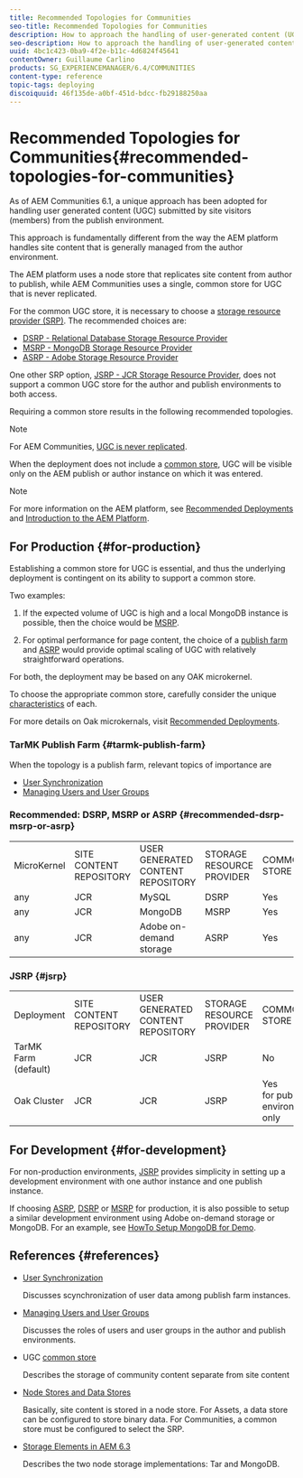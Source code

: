 ```yaml
---
title: Recommended Topologies for Communities
seo-title: Recommended Topologies for Communities
description: How to approach the handling of user-generated content (UGC)
seo-description: How to approach the handling of user-generated content (UGC)
uuid: 4bc1c423-0ba9-4f2e-b11c-4d6824f45641
contentOwner: Guillaume Carlino
products: SG_EXPERIENCEMANAGER/6.4/COMMUNITIES
content-type: reference
topic-tags: deploying
discoiquuid: 46f135de-a0bf-451d-bdcc-fb29188250aa
---
```


# Recommended Topologies for Communities{#recommended-topologies-for-communities}

As of AEM Communities 6.1, a unique approach has been adopted for handling user generated content (UGC) submitted by site visitors (members) from the publish environment.

This approach is fundamentally different from the way the AEM platform handles site content that is generally managed from the author environment.

The AEM platform uses a node store that replicates site content from author to publish, while AEM Communities uses a single, common store for UGC that is never replicated.

For the common UGC store, it is necessary to choose a [storage resource provider (SRP)](/help/communities/working-with-srp.md). The recommended choices are:

* [DSRP - Relational Database Storage Resource Provider](/help/communities/dsrp.md)
* [MSRP - MongoDB Storage Resource Provider](/help/communities/msrp.md)
* [ASRP - Adobe Storage Resource Provider](/help/communities/asrp.md)

One other SRP option, [JSRP - JCR Storage Resource Provider](/help/communities/jsrp.md), does not support a common UGC store for the author and publish environments to both access.

Requiring a common store results in the following recommended topologies.

>[!NOTE]
>
>For AEM Communities, [UGC is never replicated](/help/communities/working-with-srp.md#ugc-never-replicated). 
>
>When the deployment does not include a [common store](/help/communities/working-with-srp.md), UGC will be visible only on the AEM publish or author instance on which it was entered.

>[!NOTE]
>
>For more information on the AEM platform, see [Recommended Deployments](/help/sites-deploying/recommended-deploys.md) and [Introduction to the AEM Platform](/help/sites-deploying/data-store-config.md).

## For Production {#for-production}

Establishing a common store for UGC is essential, and thus the underlying deployment is contingent on its ability to support a common store.

Two examples:

1) If the expected volume of UGC is high and a local MongoDB instance is possible, then the choice would be [MSRP](/help/communities/msrp.md).

2) For optimal performance for page content, the choice of a [publish farm](/help/sites-deploying/recommended-deploys.md#tarmk-farm) and [ASRP](/help/communities/asrp.md) would provide optimal scaling of UGC with relatively straightforward operations.

For both, the deployment may be based on any OAK microkernel.

To choose the appropriate common store, carefully consider the unique [characteristics](/help/communities/working-with-srp.md#srpoptionscharacteristics) of each.

For more details on Oak microkernals, visit [Recommended Deployments](/help/sites-deploying/recommended-deploys.md).

### TarMK Publish Farm {#tarmk-publish-farm}

When the topology is a publish farm, relevant topics of importance are

* [User Synchronization](/help/communities/sync.md)
* [Managing Users and User Groups](/help/communities/users.md)

### Recommended: DSRP, MSRP or ASRP {#recommended-dsrp-msrp-or-asrp}

<table> 
 <tbody>
  <tr>
   <td>MicroKernel</td> 
   <td>SITE CONTENT<br /> REPOSITORY</td> 
   <td>USER GENERATED CONTENT<br /> REPOSITORY</td> 
   <td>STORAGE RESOURCE PROVIDER</td> 
   <td>COMMON STORE </td> 
  </tr>
  <tr>
   <td>any</td> 
   <td>JCR</td> 
   <td>MySQL</td> 
   <td>DSRP</td> 
   <td>Yes</td> 
  </tr>
  <tr>
   <td>any</td> 
   <td>JCR</td> 
   <td>MongoDB</td> 
   <td>MSRP</td> 
   <td>Yes</td> 
  </tr>
  <tr>
   <td>any</td> 
   <td>JCR</td> 
   <td>Adobe on-demand<br /> storage</td> 
   <td>ASRP</td> 
   <td>Yes</td> 
  </tr>
 </tbody>
</table>

### JSRP {#jsrp}

<table> 
 <tbody>
  <tr>
   <td>Deployment</td> 
   <td>SITE CONTENT<br /> REPOSITORY</td> 
   <td>USER GENERATED CONTENT<br /> REPOSITORY</td> 
   <td>STORAGE RESOURCE PROVIDER</td> 
   <td>COMMON STORE </td> 
  </tr>
  <tr>
   <td>TarMK Farm (default)</td> 
   <td>JCR</td> 
   <td>JCR</td> 
   <td>JSRP</td> 
   <td>No<br /> </td> 
  </tr>
  <tr>
   <td>Oak Cluster</td> 
   <td>JCR</td> 
   <td>JCR</td> 
   <td>JSRP</td> 
   <td>Yes<br /> for publish environment only</td> 
  </tr>
 </tbody>
</table>

## For Development {#for-development}

For non-production environments, [JSRP](/help/communities/jsrp.md) provides simplicity in setting up a development environment with one author instance and one publish instance.

If choosing [ASRP](/help/communities/asrp.md), [DSRP](/help/communities/dsrp.md) or [MSRP](/help/communities/msrp.md) for production, it is also possible to setup a similar development environment using Adobe on-demand storage or MongoDB. For an example, see [HowTo Setup MongoDB for Demo](/help/communities/demo-mongo.md).

## References {#references}

* [User Synchronization](/help/communities/sync.md)

  Discusses scynchronization of user data among publish farm instances.

* [Managing Users and User Groups](/help/communities/users.md)

  Discusses the roles of users and user groups in the author and publish environments.

* UGC [common store](/help/communities/working-with-srp.md)

  Describes the storage of community content separate from site content

* [Node Stores and Data Stores](/help/sites-deploying/data-store-config.md)

  Basically, site content is stored in a node store. For Assets, a data store can be configured to store binary data. For Communities, a common store must be configured to select the SRP.

* [Storage Elements in AEM 6.3](/help/sites-deploying/storage-elements-in-aem-6.md)

  Describes the two node storage implementations: Tar and MongoDB.

